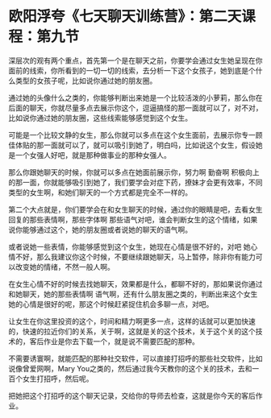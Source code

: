 # 欧阳浮夸《七天聊天训练营》：第二天课程：第九节

深层次的观有两个重点，首先第一个是在聊天之前，你要学会通过女生她呈现在你面前的线索，你所看到的一切一切的线索，去分析一下这个女孩子，她到底是个什么类型的女孩子呢，比如说你通过她的朋友圈。

通过她的头像什么之类的，你能够判断出来她是一个比较活泼的小萝莉，那么你在后面的聊天，你就尽量多点去展示你这个，逗逼搞怪的那一面就可以了，对不对，比如说你通过她的朋友圈，这些线索能够感觉到这个女生。

可能是一个比较文静的女生，那么你就可以多点在这个女生面前，去展示你专一顾佳体贴的那一面就可以了，就可以吸引到她了，明白吗，比如说这个女生，假设她是一个女强人好吧，就是那种做事业的那种女强人。

那么你跟她聊天的时候，你就可以多点在她面前展示你，努力啊 勤奋啊 积极向上的那一面，你就能够吸引到她了，我们要学会对症下药，撩妹才会更有效率，不同类型的女生啊，和她们聊天的一个方式都是完全不一样的。

第二个大点就是，你们要学会在和女生聊天的时候，通过你的眼睛是吧，去看女生回复的那些表情啊，那些字体啊 那些语气对吧，谁会判断女生的这个情绪，如果说你能够通过这个，她的朋友圈或者说她的聊天的语气啊。

或者说她一些表情，你能够感觉到这个女生，她现在心情是很不好的，对吧 她心情不好，那么我建议你这个时候，不要继续跟她聊天，马上暂停，除非你有能力可以改变她的情绪，不然一般人啊。

在女生心情不好的时候去找她聊天，效果都是什么，都聊不好的，那如果说你通过和她聊天，她的那些表情啊 语气啊，还有什么朋友圈之类的，判断出来这个女生她的心情是很好的呢，那这个时候赶紧捉住机会多聊一点，对吧。

让女生在你这里投资的这个，时间和精力啊更多一点，这样的话就可以更加快速的，快速的拉近你们的关系，关于啊，这就是关的这个技术，关于这个关的这个技术的，客后作业是你去下载一个，就是说不需要匹配的那种。

不需要诱寰啊，就能匹配的那种社交软件，可以直接打招呼的那些社交软件，比如说像曾爱网啊，Mary You之类的，然后通过我今天教你的这个关的技术，去和一百个女生打招呼，然后呢。

把她把这个打招呼的这个聊天记录，交给你的导师去检查，这就是你今天的客后作业。